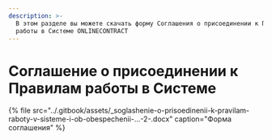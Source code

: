 ```yaml
---
description: >-
  В этом разделе вы можете скачать форму Соглашения о присоединении к Правилам
  работы в Системе ONLINECONTRACT
---
```


# Соглашение о присоединении к Правилам работы в Системе

{% file src="../.gitbook/assets/\_soglashenie-o-prisoedinenii-k-pravilam-raboty-v-sisteme-i-ob-obespechenii-...-2-.docx" caption="Форма соглашения" %}

